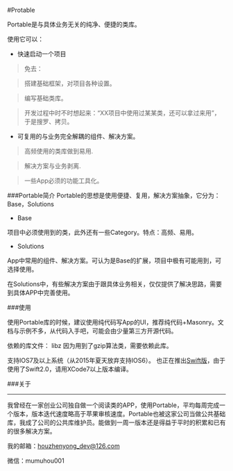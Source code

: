 #Protable

Portable是与具体业务无关的纯净、便捷的类库。

使用它可以：

* 快速启动一个项目

> 免去：

> 搭建基础框架，对项目各种设置。

> 编写基础类库。

> 开发过程中时不时想起来：“XX项目中使用过某某类，还可以拿过来用”，于是搜罗、拷贝。


* 可复用的与业务完全解耦的组件、解决方案。

> 高频使用的类库做到易用.

> 解决方案与业务剥离.

> 一些App必须的功能工具化。


###Portable简介
Portable的思想是使用便捷、复用，解决方案抽象，它分为：Base，Solutions

* Base

项目中必须使用到的类，此外还有一些Category。特点：高频、易用。


* Solutions

App中常用的组件、解决方案。可认为是Base的扩展，项目中极有可能用到，可选择使用。

在Solutions中，有些解决方案由于跟具体业务相关，仅仅提供了解决思路，需要到具体APP中完善使用。



###使用

使用Portable库的时候，建议使用纯代码写App的UI，推荐纯代码+Masonry。文档与示例不多，从代码入手吧，可能会由少量第三方开源代码。

依赖的库文件：
libz   因为用到了gzip算法类，需要依赖此库。

支持IOS7及以上系统（从2015年夏天放弃支持IOS6）。
也正在推出[Swift版](https://github.com/zhenyonghou/Racer)，由于使用了Swift2.0，请用XCode7以上版本编译。



###关于

------

我曾经在一家创业公司独自做一个阅读类的APP，使用Portable，平均每周完成一个版本，版本迭代速度略高于苹果审核速度。Portable也被这家公司当做公共基础库，我成了公司的公共库维护员。能做到一周一版本还是得益于平时的积累和已有的很多解决方案。


我的邮箱：houzhenyong_dev@126.com

微信：mumuhou001

